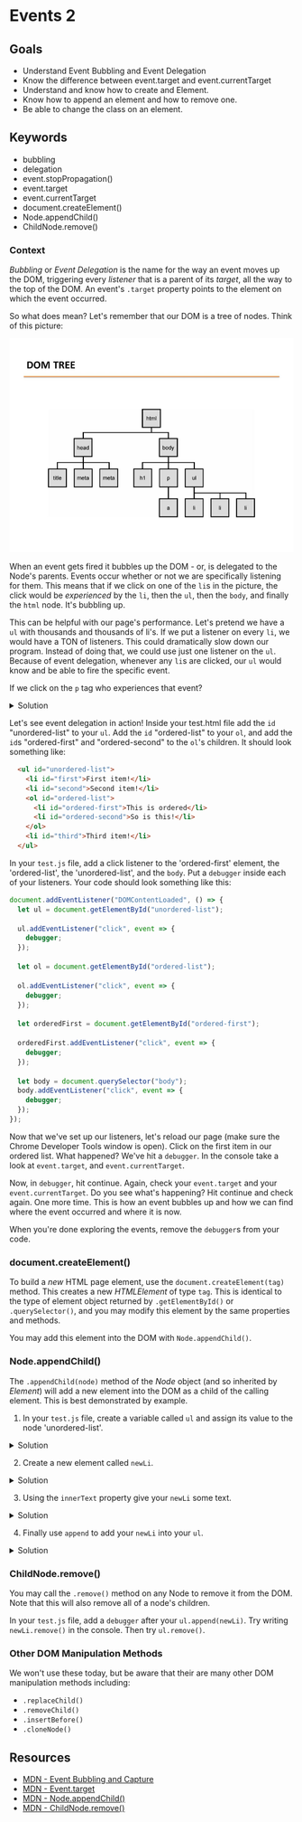 # Events 2

## Goals

- Understand Event Bubbling and Event Delegation
- Know the difference between event.target and event.currentTarget
- Understand and know how to create and Element.
- Know how to append an element and how to remove one.
- Be able to change the class on an element.

## Keywords

- bubbling
- delegation
- event.stopPropagation()
- event.target
- event.currentTarget
- document.createElement()
- Node.appendChild()
- ChildNode.remove()

### **Context**

_Bubbling_ or _Event Delegation_ is the name for the way an event moves up the DOM, triggering
every _listener_ that is a parent of its _target_, all the way to the
top of the DOM. An event's `.target` property points to the element on which the event occurred.

So what does mean? Let's remember that our DOM is a tree of nodes. Think of this picture:

![dom](./assets/dom_tree_events.jpg)

When an event gets fired it bubbles up the DOM - or, is delegated to the Node's parents. Events occur whether or not we are specifically listening for them. This means that if we click on one of the `li`s in the picture, the click would be _experienced_ by the `li`, then the `ul`, then the `body`, and finally the `html` node. It's bubbling up.

This can be helpful with our page's performance. Let's pretend we have a `ul` with thousands and thousands of li's. If we put a listener on every `li`, we would have a TON of listeners. This could dramatically slow down our program. Instead of doing that, we could use just one listener on the `ul`. Because of event delegation, whenever any `li`s are clicked, our `ul` would know and be able to fire the specific event.

If we click on the `p` tag who experiences that event?

<details>
  <summary>
    Solution
  </summary>
  The `p` tag, then the `body`, and finally the `html`.
</details>

Let's see event delegation in action! Inside your test.html file add the `id` "unordered-list" to your `ul`. Add the `id` "ordered-list" to your `ol`, and add the `id`s "ordered-first" and "ordered-second" to the `ol`'s children. It should look something like:

```html
  <ul id="unordered-list">
    <li id="first">First item!</li>
    <li id="second">Second item!</li>
    <ol id="ordered-list">
      <li id="ordered-first">This is ordered</li>
      <li id="ordered-second">So is this!</li>
    </ol>
    <li id="third">Third item!</li>
  </ul>
```

In your `test.js` file, add a click listener to the 'ordered-first' element, the 'ordered-list', the 'unordered-list', and the `body`. Put a `debugger` inside each of your listeners. Your code should look something like this:

```js
document.addEventListener("DOMContentLoaded", () => {
  let ul = document.getElementById("unordered-list");

  ul.addEventListener("click", event => {
    debugger;
  });

  let ol = document.getElementById("ordered-list");

  ol.addEventListener("click", event => {
    debugger;
  });

  let orderedFirst = document.getElementById("ordered-first");

  orderedFirst.addEventListener("click", event => {
    debugger;
  });

  let body = document.querySelector("body");
  body.addEventListener("click", event => {
    debugger;
  });
});
```

Now that we've set up our listeners, let's reload our page (make sure the Chrome Developer Tools window is open). Click on the first item in our ordered list. What happened? We've hit a `debugger`. In the console take a look at `event.target`, and `event.currentTarget`.

Now, in `debugger`, hit continue. Again, check your `event.target` and your `event.currentTarget`. Do you see what's happening? Hit continue and check again. One more time. This is how an event bubbles up and how we can find where the event occurred and where it is now.

When you're done exploring the events, remove the `debugger`s from your code.

### **document.createElement()**

To build a _new_ HTML page element, use the `document.createElement(tag)`
method. This creates a new _HTMLElement_ of type `tag`. This is identical
to the type of element object returned by `.getElementById()` or
`.querySelector()`, and you may modify this element by the same properties
and methods.

You may add this element into the DOM with `Node.appendChild()`.

### **Node.appendChild()**

The `.appendChild(node)` method of the _Node_ object (and so inherited by
_Element_) will add a new element into the DOM as a child of the calling
element. This is best demonstrated by example.

1.  In your `test.js` file, create a variable called `ul` and assign its value to the node 'unordered-list'.

<details>
  <summary>
    Solution
  </summary>
  let ul = document.getElementById('unordered-list');
</details>

2.  Create a new element called `newLi`.

<details>
  <summary>
    Solution
  </summary>
  let newLi = document.createElement('li');
</details>

3.  Using the `innerText` property give your `newLi` some text.

<details>
  <summary>
    Solution
  </summary>
  newLi.innerText = 'NEW LI';
</details>

4.  Finally use `append` to add your `newLi` into your `ul`.

<details>
  <summary>
    Solution
  </summary>
  ul.append(newLi);
</details>

### **ChildNode.remove()**

You may call the `.remove()` method on any Node to remove it from the DOM. Note that this will also remove all of a node's children.

In your `test.js` file, add a `debugger` after your `ul.append(newLi)`. Try writing `newLi.remove()` in the console. Then try `ul.remove()`.

### **Other DOM Manipulation Methods**

We won't use these today, but be aware that their are many other DOM manipulation methods including:

- `.replaceChild()`
- `.removeChild()`
- `.insertBefore()`
- `.cloneNode()`

## Resources

- [MDN - Event Bubbling and Capture](https://developer.mozilla.org/en-US/docs/Learn/JavaScript/Building_blocks/Events#Event_bubbling_and_capture)
- [MDN - Event.target](https://developer.mozilla.org/en-US/docs/Web/API/Event/target)
- [MDN - Node.appendChild()](https://developer.mozilla.org/en-US/docs/Web/API/Node/appendChild)
- [MDN - ChildNode.remove()](https://developer.mozilla.org/en-US/docs/Web/API/ChildNode/remove)
